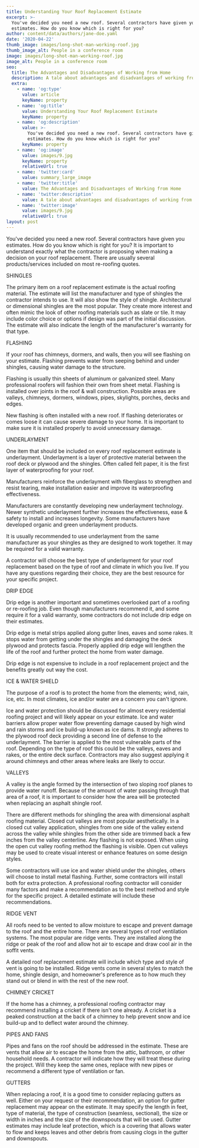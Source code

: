 ```yaml
---
title: Understanding Your Roof Replacement Estimate
excerpt: >-
  You've decided you need a new roof. Several contractors have given you
  estimates. How do you know which is right for you?
author: content/data/authors/jane-doe.yaml
date: '2020-04-22'
thumb_image: images/long-shot-man-working-roof.jpg
thumb_image_alt: People in a conference room
image: images/long-shot-man-working-roof.jpg
image_alt: People in a conference room
seo:
  title: The Advantages and Disadvantages of Working from Home
  description: A tale about advantages and disadvantages of working from home
  extra:
    - name: 'og:type'
      value: article
      keyName: property
    - name: 'og:title'
      value: Understanding Your Roof Replacement Estimate
      keyName: property
    - name: 'og:description'
      value: >-
        You've decided you need a new roof. Several contractors have given you
        estimates. How do you know which is right for you?
      keyName: property
    - name: 'og:image'
      value: images/9.jpg
      keyName: property
      relativeUrl: true
    - name: 'twitter:card'
      value: summary_large_image
    - name: 'twitter:title'
      value: The Advantages and Disadvantages of Working from Home
    - name: 'twitter:description'
      value: A tale about advantages and disadvantages of working from home
    - name: 'twitter:image'
      value: images/9.jpg
      relativeUrl: true
layout: post
---
```

You've decided you need a new roof. Several contractors have given you estimates. How do you know which is right for you? It is important to understand exactly what the contractor is proposing when making a decision on your roof replacement. There are usually several products/services included on most re-roofing quotes.

SHINGLES

The primary item on a roof replacement estimate is the actual roofing material. The estimate will list the manufacturer and type of shingles the contractor intends to use. It will also show the style of shingle. Architectural or dimensional shingles are the most popular. They create more interest and often mimic the look of other roofing materials such as slate or tile. It may include color choice or options if design was part of the initial discussion. The estimate will also indicate the length of the manufacturer's warranty for that type.

FLASHING

If your roof has chimneys, dormers, and walls, then you will see flashing on your estimate. Flashing prevents water from seeping behind and under shingles, causing water damage to the structure.

Flashing is usually thin sheets of aluminum or galvanized steel. Many professional roofers will fashion their own from sheet metal. Flashing is installed over joints in the roof & wall construction. Possible areas are valleys, chimneys, dormers, windows, pipes, skylights, porches, decks and edges.

New flashing is often installed with a new roof. If flashing deteriorates or comes loose it can cause severe damage to your home. It is important to make sure it is installed properly to avoid unnecessary damage.

UNDERLAYMENT

One item that should be included on every roof replacement estimate is underlayment. Underlayment is a layer of protective material between the roof deck or plywood and the shingles. Often called felt paper, it is the first layer of waterproofing for your roof.

Manufacturers reinforce the underlayment with fiberglass to strengthen and resist tearing, make installation easier and improve its waterproofing effectiveness.

Manufacturers are constantly developing new underlayment technology. Newer synthetic underlayment further increases the effectiveness, ease & safety to install and increases longevity. Some manufacturers have developed organic and green underlayment products.

It is usually recommended to use underlayment from the same manufacturer as your shingles as they are designed to work together. It may be required for a valid warranty.

A contractor will choose the best type of underlayment for your roof replacement based on the type of roof and climate in which you live. If you have any questions regarding their choice, they are the best resource for your specific project.

DRIP EDGE

Drip edge is another important and sometimes overlooked part of a roofing or re-roofing job. Even though manufacturers recommend it, and some require it for a valid warranty, some contractors do not include drip edge on their estimates.

Drip edge is metal strips applied along gutter lines, eaves and some rakes. It stops water from getting under the shingles and damaging the deck plywood and protects fascia. Properly applied drip edge will lengthen the life of the roof and further protect the home from water damage.

Drip edge is not expensive to include in a roof replacement project and the benefits greatly out way the cost.

ICE & WATER SHIELD

The purpose of a roof is to protect the home from the elements; wind, rain, ice, etc. In most climates, ice and/or water are a concern you can't ignore.

Ice and water protection should be discussed for almost every residential roofing project and will likely appear on your estimate. Ice and water barriers allow proper water flow preventing damage caused by high wind and rain storms and ice build-up known as ice dams. It strongly adheres to the plywood roof deck providing a second line of defense to the underlayment. The barrier is applied to the most vulnerable parts of the roof. Depending on the type of roof this could be the valleys, eaves and rakes, or the entire deck surface. Contractors may also suggest applying it around chimneys and other areas where leaks are likely to occur.

VALLEYS

A valley is the angle formed by the intersection of two sloping roof planes to provide water runoff. Because of the amount of water passing through that area of a roof, it is important to consider how the area will be protected when replacing an asphalt shingle roof.

There are different methods for shingling the area with dimensional asphalt roofing material. Closed cut valleys are most popular aesthetically. In a closed cut valley application, shingles from one side of the valley extend across the valley while shingles from the other side are trimmed back a few inches from the valley centerline. Any flashing is not exposed. When using the open cut valley roofing method the flashing is visible. Open cut valleys may be used to create visual interest or enhance features on some design styles.

Some contractors will use ice and water shield under the shingles, others will choose to install metal flashing. Further, some contractors will install both for extra protection. A professional roofing contractor will consider many factors and make a recommendation as to the best method and style for the specific project. A detailed estimate will include these recommendations.

RIDGE VENT

All roofs need to be vented to allow moisture to escape and prevent damage to the roof and the entire home. There are several types of roof ventilation systems. The most popular are ridge vents. They are installed along the ridge or peak of the roof and allow hot air to escape and draw cool air in the soffit vents.

A detailed roof replacement estimate will include which type and style of vent is going to be installed. Ridge vents come in several styles to match the home, shingle design, and homeowner's preference as to how much they stand out or blend in with the rest of the new roof.

CHIMNEY CRICKET

If the home has a chimney, a professional roofing contractor may recommend installing a cricket if there isn't one already. A cricket is a peaked construction at the back of a chimney to help prevent snow and ice build-up and to deflect water around the chimney.

PIPES AND FANS

Pipes and fans on the roof should be addressed in the estimate. These are vents that allow air to escape the home from the attic, bathroom, or other household needs. A contractor will indicate how they will treat these during the project. Will they keep the same ones, replace with new pipes or recommend a different type of ventilation or fan.

GUTTERS

When replacing a roof, it is a good time to consider replacing gutters as well. Either on your request or their recommendation, an option for gutter replacement may appear on the estimate. It may specify the length in feet, type of material, the type of construction (seamless, sectional), the size or width in inches and the size of the downspouts that will be used. Gutter estimates may include leaf protection, which is a covering that allows water to flow and keeps leaves and other debris from causing clogs in the gutter and downspouts.
